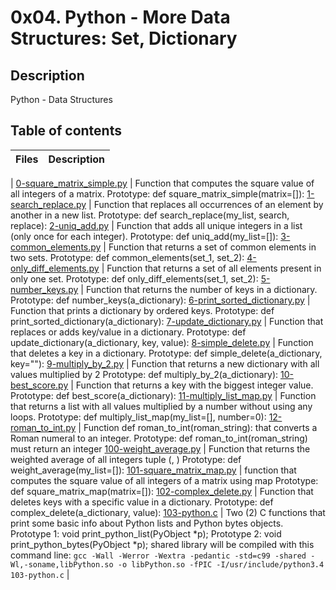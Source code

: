 # 0x04. Python - More Data Structures: Set, Dictionary

## Description
Python - Data Structures

## Table of contents

Files | Description
----------- | -----------
 | 
[0-square_matrix_simple.py](./0-square_matrix_simple.py) | Function that computes the square value of all integers of a matrix. Prototype: def square_matrix_simple(matrix=[]):
[1-search_replace.py](./1-search_replace.py) | Function that replaces all occurrences of an element by another in a new list. Prototype: def search_replace(my_list, search, replace):
[2-uniq_add.py](./2-uniq_add.py) | Function that adds all unique integers in a list (only once for each integer). Prototype: def uniq_add(my_list=[]):
[3-common_elements.py](./3-common_elements.py) | Function that returns a set of common elements in two sets. Prototype: def common_elements(set_1, set_2):
[4-only_diff_elements.py](./4-only_diff_elements.py) | Function that returns a set of all elements present in only one set. Prototype: def only_diff_elements(set_1, set_2):
[5-number_keys.py](./5-number_keys.py) | Function that returns the number of keys in a dictionary. Prototype: def number_keys(a_dictionary):
[6-print_sorted_dictionary.py](./6-print_sorted_dictionary.py) | Function that prints a dictionary by ordered keys. Prototype: def print_sorted_dictionary(a_dictionary):
[7-update_dictionary.py](./7-update_dictionary.py) | Function that replaces or adds key/value in a dictionary. Prototype: def update_dictionary(a_dictionary, key, value):
[8-simple_delete.py](./8-simple_delete.py) | Function that deletes a key in a dictionary. Prototype: def simple_delete(a_dictionary, key=""):
[9-multiply_by_2.py](./9-multiply_by_2.py) | Function that returns a new dictionary with all values multiplied by 2 Prototype: def multiply_by_2(a_dictionary):
[10-best_score.py](./10-best_score.py) | Function that returns a key with the biggest integer value. Prototype: def best_score(a_dictionary):
[11-multiply_list_map.py](./11-multiply_list_map.py) | Function that returns a list with all values multiplied by a number without using any loops. Prototype: def multiply_list_map(my_list=[], number=0):
[12-roman_to_int.py](./12-roman_to_int.py) | Function def roman_to_int(roman_string): that converts a Roman numeral to an integer. Prototype: def roman_to_int(roman_string) must return an integer
[100-weight_average.py](./100-weight_average.py) | Function that returns the weighted average of all integers tuple (<score>, <weight>) Prototype: def weight_average(my_list=[]):
[101-square_matrix_map.py](./101-square_matrix_map.py) | function that computes the square value of all integers of a matrix using map Prototype: def square_matrix_map(matrix=[]):
[102-complex_delete.py](./102-complex_delete.py) | Function that deletes keys with a specific value in a dictionary. Prototype: def complex_delete(a_dictionary, value):
[103-python.c](./103-python.c) | Two (2) C functions that print some basic info about Python lists and Python bytes objects. Prototype 1: void print_python_list(PyObject *p); Prototype 2: void print_python_bytes(PyObject *p); shared library will be compiled with this command line: ``` gcc -Wall -Werror -Wextra -pedantic -std=c99 -shared -Wl,-soname,libPython.so -o libPython.so -fPIC -I/usr/include/python3.4 103-python.c ```
 | 
